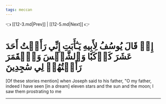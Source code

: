 ```yaml
---
tags: meccan
---
```


👈 [[12-3.md|Prev]] | [[12-5.md|Next]] 👉

# إِذۡ قَالَ يُوسُفُ لِأَبِيهِ يَـٰٓأَبَتِ إِنِّي رَأَيۡتُ أَحَدَ عَشَرَ كَوۡكَبٗا وَٱلشَّمۡسَ وَٱلۡقَمَرَ رَأَيۡتُهُمۡ لِي سَٰجِدِينَ

[Of these stories mention] when Joseph said to his father, "O my father, indeed I have seen [in a dream] eleven stars and the sun and the moon; I saw them prostrating to me

---

